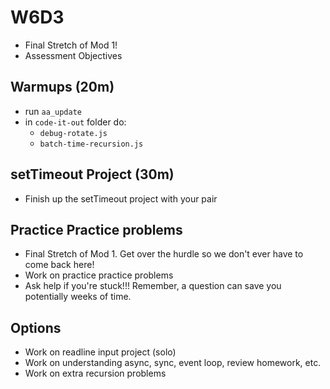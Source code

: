 # W6D3
- Final Stretch of Mod 1!
- Assessment Objectives

## Warmups (20m)
- run `aa_update`
- in `code-it-out` folder do:
  -  `debug-rotate.js`
  -  `batch-time-recursion.js`

## setTimeout Project (30m)
- Finish up the setTimeout project with your pair

## Practice Practice problems
- Final Stretch of Mod 1. Get over the hurdle so we don't ever have to come back here!
- Work on practice practice problems
- Ask help if you're stuck!!! Remember, a question can save you potentially weeks of time.

## Options
- Work on readline input project (solo)
- Work on understanding async, sync, event loop, review homework, etc.
- Work on extra recursion problems





